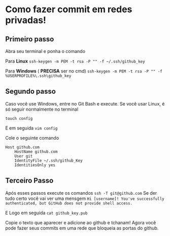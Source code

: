 # Como fazer commit em redes privadas!

## Primeiro passo
Abra seu terminal e ponha o comando

Para **Linux**
`ssh-keygen -m PEM -t rsa -P "" -f ~/.ssh/github_key`

Para **Windows**  ( **PRECISA** ser no cmd)
`ssh-keygen -m PEM -t rsa -P "" -f %USERPROFILE%\.ssh\github_key`

## Segundo passo
Caso você use Windows, entre no Git Bash e execute. Se você usar Linux, é só seguir normalmente no terminal

`touch config`

E em seguida
`vim config`

Cole o seguinte comando
```
Host github.com
    HostName github.com
    User git
    IdentityFile ~/.ssh/github_Key
    IdentitiesOnly yes
```
## Terceiro Passo
Após esses passos execute os comandos
`ssh -T git@github.com`
Se der tudo certo você vai ver uma mensgem
`Hi [username]! You've successfully authenticated, but GitHub does not provide shell access.`
 
 E Logo em seguida
`cat github_key.pub`

Copie o texto que aparecer e adicione ao github e tchanam!  Agora você pode fazer seus commits em uma rede que bloqueia as portas do github.
